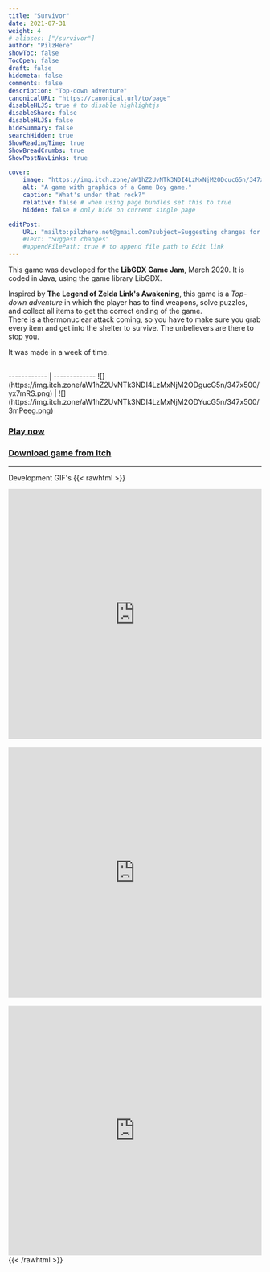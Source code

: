 ```yaml
---
title: "Survivor"
date: 2021-07-31
weight: 4
# aliases: ["/survivor"]
author: "PilzHere"
showToc: false
TocOpen: false
draft: false
hidemeta: false
comments: false
description: "Top-down adventure"
canonicalURL: "https://canonical.url/to/page"
disableHLJS: true # to disable highlightjs
disableShare: false
disableHLJS: false
hideSummary: false
searchHidden: true
ShowReadingTime: true
ShowBreadCrumbs: true
ShowPostNavLinks: true

cover:
    image: "https://img.itch.zone/aW1hZ2UvNTk3NDI4LzMxNjM2ODcucG5n/347x500/NsAcVc.png"
    alt: "A game with graphics of a Game Boy game."
    caption: "What's under that rock?"
    relative: false # when using page bundles set this to true
    hidden: false # only hide on current single page

editPost:
    URL: "mailto:pilzhere.net@gmail.com?subject=Suggesting changes for "
    #Text: "Suggest changes"
    #appendFilePath: true # to append file path to Edit link
---
```


This game was developed for the **LibGDX Game Jam**, March 2020.
It is coded in Java, using the game library LibGDX.

Inspired by **The Legend of Zelda Link's Awakening**, this game is a *Top-down adventure* in which the player has to find weapons, solve puzzles, and collect all items to get the correct ending of the game.\
There is a thermonuclear attack coming, so you have to make sure you grab every item and get into the shelter to survive. The unbelievers are there to stop you.

It was made in a week of time.

<br />
------------ | -------------
![](https://img.itch.zone/aW1hZ2UvNTk3NDI4LzMxNjM2ODgucG5n/347x500/yx7mRS.png) | ![](https://img.itch.zone/aW1hZ2UvNTk3NDI4LzMxNjM2ODYucG5n/347x500/3mPeeg.png)

### [Play now](/games/survivor/play-survivor)

### [Download game from Itch](https://pilzhere.itch.io/survivor)
***
Development GIF's
{{< rawhtml >}}
    <div style='position:relative; padding-bottom:calc(89.80% + 44px)'><iframe src='https://gfycat.com/ifr/BogusPointedBadger' frameborder='0' scrolling='no' width='100%' height='100%' style='position:absolute;top:0;left:0;' allowfullscreen></iframe></div>
    <br />
    <div style='position:relative; padding-bottom:calc(89.80% + 44px)'><iframe src='https://gfycat.com/ifr/TemptingOpulentDungbeetle' frameborder='0' scrolling='no' width='100%' height='100%' style='position:absolute;top:0;left:0;' allowfullscreen></iframe></div>
    <br />
    <div style='position:relative; padding-bottom:calc(89.80% + 44px)'><iframe src='https://gfycat.com/ifr/TartImmenseImago' frameborder='0' scrolling='no' width='100%' height='100%' style='position:absolute;top:0;left:0;' allowfullscreen></iframe></div>
{{< /rawhtml >}}
